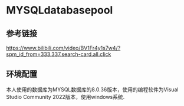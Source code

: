 # MYSQLdatabasepool

## 参考链接
https://www.bilibili.com/video/BV1Fr4y1s7w4/?spm_id_from=333.337.search-card.all.click 

## 环境配置
本人使用的数据库为MYSQL数据库的8.0.36版本，使用的编程软件为Visual Studio Community 2022版本，使用windows系统.


